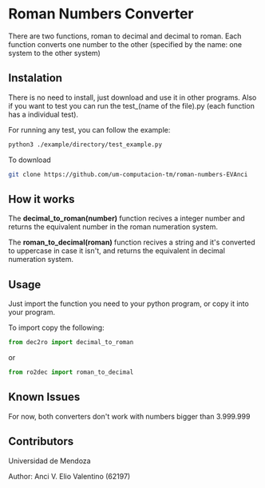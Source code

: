 # Roman Numbers Converter

There are two functions, roman to decimal and decimal to roman. Each function converts one number to the other (specified by the name: one system to the other system)

## Instalation

There is no need to install, just download and use it in other programs. 
Also if you want to test you can run the test_(name of the file).py (each function has a individual test).

For running any test, you can follow the example:

```bash
python3 ./example/directory/test_example.py
```

To download

```bash
git clone https://github.com/um-computacion-tm/roman-numbers-EVAnci
```

## How it works

The **decimal_to_roman(number)** function recives a integer number and returns the equivalent number in the roman numeration system.

The **roman_to_decimal(roman)** function recives a string and it's converted to uppercase in case it isn't, and returns the equivalent in decimal numeration system.

## Usage

Just import the function you need to your python program, or copy it into your program.

To import copy the following:

```python
from dec2ro import decimal_to_roman
```
or

```python
from ro2dec import roman_to_decimal
```

## Known Issues

For now, both converters don't work with numbers bigger than 3.999.999

## Contributors

Universidad de Mendoza

Author: Anci V. Elio Valentino (62197)